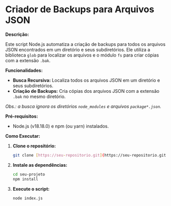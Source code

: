 # Criador de Backups para Arquivos JSON

**Descrição:**

Este script Node.js automatiza a criação de backups para todos os arquivos JSON encontrados em um diretório e seus subdiretórios. Ele utiliza a biblioteca `glob` para localizar os arquivos e o módulo `fs` para criar cópias com a extensão `.bak`.

**Funcionalidades:**

* **Busca Recursiva:** Localiza todos os arquivos JSON em um diretório e seus subdiretórios.
* **Criação de Backups:** Cria cópias dos arquivos JSON com a extensão `.bak` no mesmo diretório.

_Obs.: a busca ignora os diretórios `node_modules` e arquivos `package*.json`._

**Pré-requisitos:**

* Node.js (v18.18.0) e npm (ou yarn) instalados.

**Como Executar:**

1. **Clone o repositório:**

   ```bash
   git clone [https://seu-repositorio.git](https://seu-repositorio.git)
   ```

2. **Instale as dependências:**

    ```bash
    cd seu-projeto
    npm install
    ```

3. **Execute o script:**

   ```bash
   node index.js
   ```
